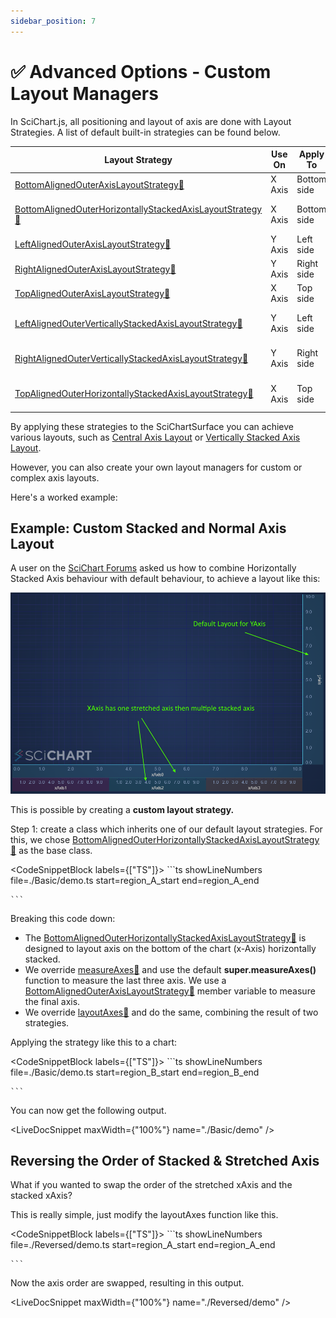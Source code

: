 ```yaml
---
sidebar_position: 7
---
```


# ✅ Advanced Options - Custom Layout Managers

In SciChart.js, all positioning and layout of axis are done with Layout Strategies. A list of default built-in strategies can be found below.

| Layout Strategy | Use On | Apply To | Behavior |
|----------------|--------|----------|----------|
| [BottomAlignedOuterAxisLayoutStrategy:blue_book:](https://www.scichart.com/documentation/js/current/typedoc/classes/baseaxislayoutstrategy.html) | X Axis | Bottom side | Default behavior |
| [BottomAlignedOuterHorizontallyStackedAxisLayoutStrategy:blue_book:](https://www.scichart.com/documentation/js/current/typedoc/classes/bottomalignedouterhorizontallystackedaxislayoutstrategy.html) | X Axis | Bottom side | Horizontal stacking behavior |
| [LeftAlignedOuterAxisLayoutStrategy:blue_book:](https://www.scichart.com/documentation/js/current/typedoc/classes/leftalignedouteraxislayoutstrategy.html) | Y Axis | Left side | Default behavior |
| [RightAlignedOuterAxisLayoutStrategy:blue_book:](https://www.scichart.com/documentation/js/current/typedoc/classes/rightalignedouteraxislayoutstrategy.html) | Y Axis | Right side | Default behavior |
| [TopAlignedOuterAxisLayoutStrategy:blue_book:](https://www.scichart.com/documentation/js/current/typedoc/classes/topalignedouteraxislayoutstrategy.html) | X Axis | Top side | Default behavior |
| [LeftAlignedOuterVerticallyStackedAxisLayoutStrategy:blue_book:](https://www.scichart.com/documentation/js/current/typedoc/classes/leftalignedouterverticallystackedaxislayoutstrategy.html) | Y Axis | Left side | Vertical stacking behavior |
| [RightAlignedOuterVerticallyStackedAxisLayoutStrategy:blue_book:](https://www.scichart.com/documentation/js/current/typedoc/classes/rightalignedouterverticallystackedaxislayoutstrategy.html) | Y Axis | Right side | Vertical stacking behavior |
| [TopAlignedOuterHorizontallyStackedAxisLayoutStrategy:blue_book:](https://www.scichart.com/documentation/js/current/typedoc/classes/topalignedouterhorizontallystackedaxislayoutstrategy.html) | X Axis | Top side | Horizontal stacking behavior |

By applying these strategies to the SciChartSurface you can achieve various layouts, such as [Central Axis Layout](/docs/2d-charts/axis-api/multi-axis-and-layout/central-axis-layout) or [Vertically Stacked Axis Layout](/docs/2d-charts/axis-api/multi-axis-and-layout/vertically-stacked-axis-layout).

However, you can also create your own layout managers for custom or complex axis layouts.

Here's a worked example:

Example: Custom Stacked and Normal Axis Layout
----------------------------------------------

A user on the [SciChart Forums](https://www.scichart.com/questions/js/is-it-possible-to-create-two-xaxis-where-one-is-normal-and-the-other-one-is-horizontally-stacked-axis-layout) asked us how to combine Horizontally Stacked Axis behaviour with default behaviour, to achieve a layout like this:

![](img/1.png)

This is possible by creating a **custom layout strategy.**

Step 1: create a class which inherits one of our default layout strategies. For this, we chose [BottomAlignedOuterHorizontallyStackedAxisLayoutStrategy:blue_book:](https://www.scichart.com/documentation/js/current/typedoc/classes/bottomalignedouterhorizontallystackedaxislayoutstrategy.html) as the base class.

<CodeSnippetBlock labels={["TS"]}>
    ```ts showLineNumbers file=./Basic/demo.ts start=region_A_start end=region_A_end

    ```
</CodeSnippetBlock>

Breaking this code down:

*   The [BottomAlignedOuterHorizontallyStackedAxisLayoutStrategy:blue_book:](https://www.scichart.com/documentation/js/current/typedoc/classes/bottomalignedouterhorizontallystackedaxislayoutstrategy.html) is designed to layout axis on the bottom of the chart (x-Axis) horizontally stacked.
*   We override [measureAxes:blue_book:](https://www.scichart.com/documentation/js/current/typedoc/classes/baseaxislayoutstrategy.html#measureaxes) and use the default **super.measureAxes()** function to measure the last three axis. We use a [BottomAlignedOuterAxisLayoutStrategy:blue_book:](https://www.scichart.com/documentation/js/current/typedoc/classes/baseaxislayoutstrategy.html) member variable to measure the final axis.
*   We override [layoutAxes:blue_book:](https://www.scichart.com/documentation/js/current/typedoc/classes/baseaxislayoutstrategy.html#layoutaxes) and do the same, combining the result of two strategies.

Applying the strategy like this to a chart:

<CodeSnippetBlock labels={["TS"]}>
    ```ts showLineNumbers file=./Basic/demo.ts start=region_B_start end=region_B_end

    ```
</CodeSnippetBlock>

You can now get the following output.

<LiveDocSnippet maxWidth={"100%"} name="./Basic/demo" />

Reversing the Order of Stacked & Stretched Axis
-----------------------------------------------

What if you wanted to swap the order of the stretched xAxis and the stacked xAxis?

This is really simple, just modify the layoutAxes function like this.

<CodeSnippetBlock labels={["TS"]}>
    ```ts showLineNumbers file=./Reversed/demo.ts start=region_A_start end=region_A_end

    ```
</CodeSnippetBlock>
  
Now the axis order are swapped, resulting in this output.

<LiveDocSnippet maxWidth={"100%"} name="./Reversed/demo" />